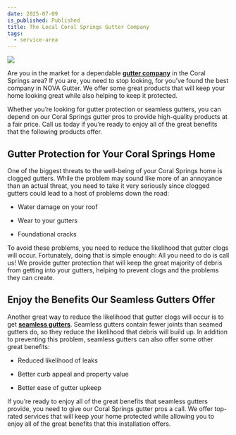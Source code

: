 ```yaml
---
date: 2025-07-09
is_published: Published
title: The Local Coral Springs Gutter Company
tags:
  - service-area
---
```

![](/media/should-you-install-gutters-yourself.jpg)

Are you in the market for a dependable [**gutter company**](https://www.novagutter.com/) in the Coral Springs area? If you are, you need to stop looking, for you’ve found the best company in NOVA Gutter. We offer some great products that will keep your home looking great while also helping to keep it protected.

Whether you’re looking for gutter protection or seamless gutters, you can depend on our Coral Springs gutter pros to provide high-quality products at a fair price. Call us today if you’re ready to enjoy all of the great benefits that the following products offer.

## Gutter Protection for Your Coral Springs Home

One of the biggest threats to the well-being of your Coral Springs home is clogged gutters. While the problem may sound like more of an annoyance than an actual threat, you need to take it very seriously since clogged gutters could lead to a host of problems down the road:

*   Water damage on your roof
    
*   Wear to your gutters
    
*   Foundational cracks
    

To avoid these problems, you need to reduce the likelihood that gutter clogs will occur. Fortunately, doing that is simple enough: All you need to do is call us! We provide gutter protection that will keep the great majority of debris from getting into your gutters, helping to prevent clogs and the problems they can create.

## Enjoy the Benefits Our Seamless Gutters Offer

Another great way to reduce the likelihood that gutter clogs will occur is to get [**seamless gutters**](https://novagutter.com/#seamless-gutter-installation). Seamless gutters contain fewer joints than seamed gutters do, so they reduce the likelihood that debris will build up. In addition to preventing this problem, seamless gutters can also offer some other great benefits:

*   Reduced likelihood of leaks
    
*   Better curb appeal and property value
    
*   Better ease of gutter upkeep
    

If you’re ready to enjoy all of the great benefits that seamless gutters provide, you need to give our Coral Springs gutter pros a call. We offer top-rated services that will keep your home protected while allowing you to enjoy all of the great benefits that this installation offers.